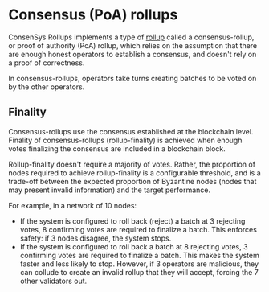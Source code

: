 # Consensus (PoA) rollups

ConsenSys Rollups implements a type of [rollup](Overview.md) called a consensus-rollup, or proof of authority (PoA) rollup,
which relies on the assumption that there are enough honest operators to establish a consensus, and doesn't rely on a
proof of correctness.

In consensus-rollups, operators take turns creating batches to be voted on by the other operators.

## Finality

Consensus-rollups use the consensus established at the blockchain level.
Finality of consensus-rollups (rollup-finality) is achieved when enough votes finalizing the consensus are included in a
blockchain block.

Rollup-finality doesn't require a majority of votes.
Rather, the proportion of nodes required to achieve rollup-finality is a configurable threshold, and is a trade-off between
the expected proportion of Byzantine nodes (nodes that may present invalid information) and the target performance.

For example, in a network of 10 nodes:

- If the system is configured to roll back (reject) a batch at 3 rejecting votes, 8 confirming votes are required to
  finalize a batch.
  This enforces safety: if 3 nodes disagree, the system stops.
- If the system is configured to roll back a batch at 8 rejecting votes, 3 confirming votes are required to finalize a batch.
  This makes the system faster and less likely to stop.
  However, if 3 operators are malicious, they can collude to create an invalid rollup that they will accept, forcing the
  7 other validators out.
